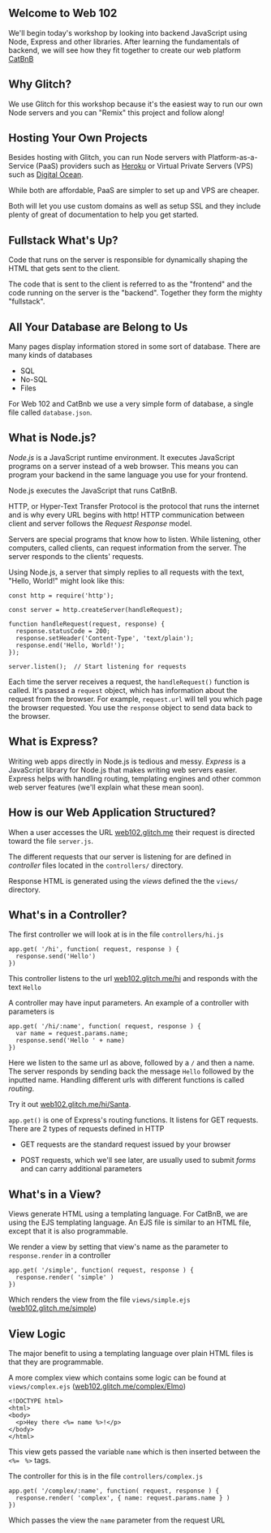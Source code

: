 Welcome to Web 102
---------------

We'll begin today's workshop by looking into backend JavaScript using Node, Express and other libraries. After learning the fundamentals of backend, we will see how they fit together to create our web platform [CatBnB](//catbnb.glitch.me)

Why Glitch?
---------------

We use Glitch for this workshop because it's the easiest way to run our own Node servers and you can "Remix" this project and follow along!

Hosting Your Own Projects
------------------------------

Besides hosting with Glitch, you can run Node servers with Platform-as-a-Service (PaaS) providers such as [Heroku](http://heroku.com) or Virtual Private Servers (VPS) such as [Digital Ocean](http://digitalocean.com).

While both are affordable, PaaS are simpler to set up and VPS are cheaper.

Both will let you use custom domains as well as setup SSL and they include plenty of great of documentation to help you get started.

Fullstack What's Up?
-----------------------

Code that runs on the server is responsible for dynamically shaping the HTML that gets sent to the client.

The code that is sent to the client is referred to as the "frontend" and the code running on the server is the "backend". Together they form the mighty "fullstack".

All Your Database are Belong to Us
----------------------------------

Many pages display information stored in some sort of database. There are many kinds of databases

- SQL
- No-SQL
- Files

For Web 102 and CatBnb we use a very simple form of database, a single file called `database.json`.

What is Node.js?
-------------

*Node.js* is a JavaScript runtime environment. It executes JavaScript programs on a server instead of a web browser. This means you can program your backend in the same language you use for your frontend.

Node.js executes the JavaScript that runs CatBnB.

HTTP, or Hyper-Text Transfer Protocol is the protocol that runs the internet and is why every URL begins with http! HTTP communication between client and server follows the *Request Response* model.

Servers are special programs that know how to listen. While listening, other computers, called clients, can request information from the server. The server responds to the clients' requests.

Using Node.js, a server that simply replies to all requests with the text, "Hello, World!" might look like this:

```
const http = require('http');

const server = http.createServer(handleRequest);

function handleRequest(request, response) {
  response.statusCode = 200;
  response.setHeader('Content-Type', 'text/plain');
  response.end('Hello, World!');
});

server.listen();  // Start listening for requests
```

Each time the server receives a request, the `handleRequest()` function is called. It's passed a `request` object, which has information about the request from the browser. For example, `request.url` will tell you which page the browser requested.  You use the `response` object to send data back to the browser.

What is Express?
------------

Writing web apps directly in Node.js is tedious and messy. *Express* is a JavaScript library for Node.js that makes writing web servers easier. Express helps with handling routing, templating engines and other common web server features (we'll explain what these mean soon).

How is our Web Application Structured?
----------------------------

When a user accesses the URL [web102.glitch.me](web102.glitch.me) their request is directed toward the file `server.js`. 

The different requests that our server is listening for are defined in *controller* files located in the `controllers/` directory.

Response HTML is generated using the *views* defined the the `views/` directory.

What's in a Controller?
-------------------------

The first controller we will look at is in the file `controllers/hi.js`
```
app.get( '/hi', function( request, response ) {
  response.send('Hello')
})
```

This controller listens to the url [web102.glitch.me/hi](//web102.glitch.me/hi) and responds with the text `Hello`

A controller may have input parameters. An example of a controller with parameters is
```
app.get( '/hi/:name', function( request, response ) {
  var name = request.params.name;
  response.send('Hello ' + name)
})
```
Here we listen to the same url as above, followed by a `/` and then a name. The server responds by sending back the message `Hello` followed by the inputted name. Handling different urls with different functions is called *routing*. 

Try it out [web102.glitch.me/hi/Santa](//web102.glitch.me/hi/Santa).

`app.get()` is one of Express's routing functions. It listens for GET requests. There are 2 types of requests defined in HTTP

- GET requests are the standard request issued by your browser

- POST requests, which we'll see later, are usually used to submit *forms* and can carry additional parameters

What's in a View?
-----------------------------

Views generate HTML using a templating language. For CatBnB, we are using the EJS templating language. An EJS file is similar to an HTML file, except that it is also programmable.

We render a view by setting that view's name as the parameter to `response.render` in a controller
```
app.get( '/simple', function( request, response ) {
  response.render( 'simple' )
})
```
Which renders the view from the file `views/simple.ejs` ([web102.glitch.me/simple](//web102.glitch.me/simple))

View Logic
----------------------------

The major benefit to using a templating language over plain HTML files is that they are programmable.

A more complex view which contains some logic can be found at `views/complex.ejs` ([web102.glitch.me/complex/Elmo](//web102.glitch.me/complex/Elmo))
```
<!DOCTYPE html>
<html>
<body>
  <p>Hey there <%= name %>!</p>
</body>
</html>
```
This view gets passed the variable `name` which is then inserted between the `<%= ` `%>` tags.

The controller for this is in the file `controllers/complex.js`
```
app.get( '/complex/:name', function( request, response ) {
  response.render( 'complex', { name: request.params.name } )
})
```
Which passes the view the `name` parameter from the request URL